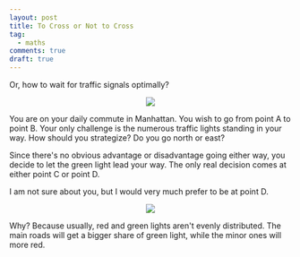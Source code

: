 ```yaml
---
layout: post
title: To Cross or Not to Cross
tag:
  - maths
comments: true
draft: true
---
```


Or, how to wait for traffic signals optimally?

<div align="center">
  <img src="https://shawenyao.github.io/R/output/to_cross_or_not_to_cross/plot1.svg" />
</div>

You are on your daily commute in Manhattan. You wish to go from point A to point B. Your only challenge is the numerous traffic lights standing in your way. How should you strategize? Do you go north or east?

Since there's no obvious advantage or disadvantage going either way, you decide to let the green light lead your way. The only real decision comes at either point C or point D.

I am not sure about you, but I would very much prefer to be at point D.

<div align="center">
  <img src="https://shawenyao.github.io/R/output/to_cross_or_not_to_cross/plot2.svg" />
</div>

Why? Because usually, red and green lights aren't evenly distributed. The main roads will get a bigger share of green light, while the minor ones will more red.

